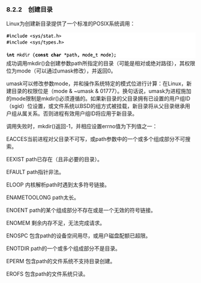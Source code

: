 ### 8.2.2　创建目录

Linux为创建新目录提供了一个标准的POSIX系统调用：



![367.png](../images/367.png)
成功调用mkdir()会创建参数path所指定的目录（可能是相对或绝对路径），其权限位为mode（可以通过umask修改），并返回0。

umask可以修改参数mode，并和操作系统特定的模式位进行计算：在Linux，新建目录的权限位是（mode & ~umask & 01777）。换句话说，umask为进程施加的mode限制是mkdir()必须遵循的。如果新目录的父目录拥有已设置的用户组ID（sgid）位设置，或文件系统以BSD的组方式被挂载，新目录将从父目录继承用户组从属关系。否则进程有效用户组ID将应用于新目录。

调用失败时，mkdir()返回-1，并相应设置errno值为下列值之一：

EACCES当前进程对父目录不可写，或path参数中的一个或多个组成部分不可搜索。

EEXIST path已存在（且非必要的目录）。

EFAULT path指针非法。

ELOOP 内核解析path时遇到太多符号链接。

ENAMETOOLONG path太长。

ENOENT path的某个组成部分不存在或是一个无效的符号链接。

ENOMEM 剩余内存不足，无法完成请求。

ENOSPC 包含path的设备空间用尽，或用户磁盘配额已超限。

ENOTDIR path的一个或多个组成部分不是目录。

EPERM 包含path的文件系统不支持目录创建。

EROFS 包含path的文件系统只读。

